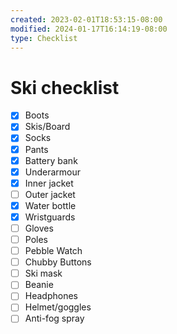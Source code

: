 ```yaml
---
created: 2023-02-01T18:53:15-08:00
modified: 2024-01-17T16:14:19-08:00
type: Checklist
---
```


# Ski checklist

- [x] Boots
- [x] Skis/Board
- [x] Socks
- [x] Pants
- [x] Battery bank
- [x] Underarmour
- [x] Inner jacket
- [ ] Outer jacket
- [x] Water bottle
- [x] Wristguards
- [ ] Gloves
- [ ] Poles
- [ ] Pebble Watch
- [ ] Chubby Buttons
- [ ] Ski mask
- [ ] Beanie
- [ ] Headphones
- [ ] Helmet/goggles
- [ ] Anti-fog spray
